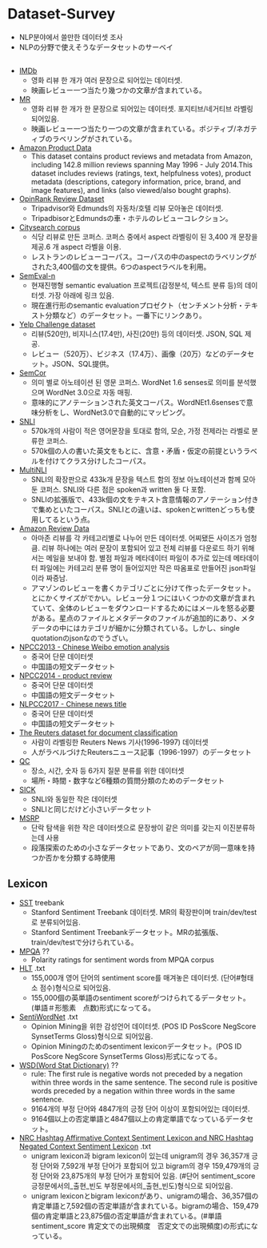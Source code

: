 # Dataset-Survey
  * NLP분야에서 쓸만한 데이터셋 조사
  * NLPの分野で使えそうなデータセットのサーベイ

##
* [IMDb](https://www.imdb.com/interfaces/)
  * 영화 리뷰 한 개가 여러 문장으로 되어있는 데이터셋.
  * 映画レビュー一つ当たり幾つかの文章が含まれている。
* [MR](http://www.cs.cornell.edu/people/pabo/movie-review-data/)
  * 영화 리뷰 한 개가 한 문장으로 되어있는 데이터셋. 포지티브/네거티브 라벨링 되어있음.
  * 映画レビュー一つ当たり一つの文章が含まれている。ポジティブ/ネガティブのラベリングがされている。
* [Amazon Product Data](http://jmcauley.ucsd.edu/data/amazon/)
  * This dataset contains product reviews and metadata from Amazon, including 142.8 million reviews spanning May 1996 - July 2014.This dataset includes reviews (ratings, text, helpfulness votes), product metadata (descriptions, category information, price, brand, and image features), and links (also viewed/also bought graphs).
* [OpinRank Review Dataset](http://archive.ics.uci.edu/ml/datasets/opinrank+review+dataset)
  * Tripadvisor와 Edmunds의 자동차/호텔 리뷰 모아놓은 데이터셋.
  * TripadbisorとEdmundsの車・ホテルのレビューコレクション。
* [Citysearch corpus](http://www.cs.cmu.edu/~mehrbod/RR/)
  * 식당 리뷰로 만든 코퍼스. 코퍼스 중에서 aspect 라벨링이 된 3,400 개 문장을 제공.6 개 aspect 라벨을 이용.
  * レストランのレビューコーパス。コーパスの中のaspectのラベリングがされた3,400個の文を提供。6つのaspectラベルを利用。
* [SemEval-n](https://en.wikipedia.org/wiki/SemEval)
  * 현재진행형 semantic evaluation 프로젝트(감정분석, 텍스트 분류 등)의 데이터셋. 가장 아래에 링크 있음.
  * 現在進行形のsemantic evaluationプロゼクト（センチメント分析・テキスト分類など）のデータセット。一番下にリンクあり。
* [Yelp Challenge dataset](https://www.yelp.com/dataset)
  * 리뷰(520만), 비지니스(17.4만), 사진(20만) 등의 데이터셋. JSON, SQL 제공.
  * レビュー（520万）、ビジネス（17.4万）、画像（20万）などのデータセット。JSON、SQL提供。
* [SemCor](https://www.sketchengine.eu/semcor-annotated-corpus/)
  * 의미 별로 아노테이션 된 영문 코퍼스. WordNet 1.6 senses로 의미를 분석했으며 WordNet 3.0으로 자동 매핑.
  * 意味的にアノテーションされた英文コーパス。WordNEt1.6sensesで意味分析をし、WordNet3.0で自動的にマッピング。
* [SNLI](https://nlp.stanford.edu/projects/snli/)
  * 570k개의 사람이 적은 영어문장을 토대로 함의, 모순, 가정 전제라는 라벨로 분류한 코퍼스.
  * 570k個の人の書いた英文をもとに、含意・矛盾・仮定の前提というラベルを付けてクラス分けしたコーパス。
* [MultiNLI](https://www.nyu.edu/projects/bowman/multinli/)
  * SNLI의 확장판으로 433k개 문장을 텍스트 함의 정보 아노테이션과 함께 모아둔 코퍼스. SNLI와 다른 점은 spoken과 written 둘 다 포함.
  * SNLIの拡張版で、433k個の文をテキスト含意情報のアノテーション付きで集めといたコーパス。SNLIとの違いは、spokenとwrittenどっちも使用してるという点。
* [Amazon Review Data](http://jmcauley.ucsd.edu/data/amazon/links.html)
  * 아마존 리뷰를 각 카테고리별로 나누어 만든 데이터셋. 어찌됐든 사이즈가 엄청 큼. 리뷰 하나에는 여러 문장이 포함되어 있고 전체 리뷰를 다운로드 하기 위해서는 메일을 보내야 함. 별점 파일과 메타데이터 파일이 추가로 있는데 메타데이터 파일에는 카테고리 분류 명이 들어있지만 작은 따옴표로 만들어진 json파일이라 짜증남.
  * アマゾンのレビューを書くカテゴリごとに分けて作ったデータセット。とにかくサイズがでかい。レビュー分１つにはいくつかの文章が含まれていて、全体のレビューをダウンロードするためにはメールを怒る必要がある。星点のファイルとメタデータのファイルが追加的にあり、メタデータの中にはカテゴリが細かに分類されている。しかし、single quotationのjsonなのでうざい。
* [NPCC2013 - Chinese Weibo emotion analysis](http://tcci.ccf.org.cn/conference/2013/pages/page04_sam.html)
  * 중국어 단문 데이터셋
  * 中国語の短文データセット
* [NPCC2014 - product review](http://tcci.ccf.org.cn/confernce/2014/pages/page04_sam.html)
  * 중국어 단문 데이터셋
  * 中国語の短文データセット
* [NLPCC2017 - Chinese news title](http://tcci.ccf.org.cn/confernce/2017/taskdata.php)
  * 중국어 단문 데이터셋
  * 中国語の短文データセット
* [The Reuters dataset for document classification](https://martin-thoma.com/nlp-reuters/)
  * 사람이 라벨링한 Reuters News 기사(1996-1997) 데이터셋
  * 人がラベルづけたReutersニュース記事（1996-1997）のデータセット
* [QC](http://cogcomp.cs.illinois.edu/Data/QA/QC)
  * 장소, 시간, 숫자 등 6가지 질문 분류를 위한 데이터셋
  * 場所・時間・数字など6種類の質問分類のためのデータセット
* [SICK](http://http://alt.qcri.org/semeval2014/task1/)
  * SNLI와 동일한 작은 데이터셋
  * SNLIと同じだけど小さいデータセット
* [MSRP](http://research.microsoft.com/en-us/downloads)
  * 단락 탐색을 위한 작은 데이터셋으로 문장쌍이 같은 의미를 갖는지 이진분류하는데 사용
  * 段落探索のための小さなデータセットであり、文のペアが同一意味を持つか否かを分類する時使用
  
## Lexicon
* [SST](https://nlp.stanford.edu/sentiment/) treebank
  * Stanford Sentiment Treebank 데이터셋. MR의 확장판이며 train/dev/test로 분류되어있음.
  * Stanford Sentiment Treebankデータセット。MRの拡張版、train/dev/testで分けられている。
* [MPQA](https://mpqa.cs.pitt.edu/lexicons/subj_lexicon/) ??
  * Polarity ratings for sentiment words from MPQA corpus
* [HLT](https://hlt-nlp.fbk.eu/technologies/sentiwords) .txt
  * 155,000개 영어 단어의 sentiment score를 매겨놓은 데이터셋. (단어#형태소 점수)형식으로 되어있음.
  * 155,000個の英単語のsentiment scoreがつけられてるデータセット。(単語＃形態素　点数)形式になってる。
* [SentiWordNet](https://sentiwordnet.isti.cnr.it/) .txt
  * Opinion Mining을 위한 감성언어 데이터셋. (POS	ID	PosScore	NegScore	SynsetTerms	Gloss)형식으로 되어있음.
  * Opinion Miningのためのsentiment lexiconデータセット。(POS	ID	PosScore	NegScore	SynsetTerms	Gloss)形式になってる。
* [WSD(Word Stat Dictionary)](https://provalisresearch.com/products/content-analysis-software/wordstat-dictionary/sentiment-dictionaries/) ??
  * rule: The first rule is negative words not preceded by a negation within three words in the same sentence. The second rule is positive words preceded by a negation within three words in the same sentence.
  * 9164개의 부정 단어와 4847개의 긍정 단어 이상이 포함되어있는 데이터셋.
  * 9164個以上の否定単語と4847個以上の肯定単語でなっているデータセット。
* [NRC Hashtag Affirmative Context Sentiment Lexicon and NRC Hashtag Negated Context Sentiment Lexicon](http://saifmohammad.com/WebPages/lexicons.html) .txt
  * unigram lexicon과 bigram lexicon이 있는데 unigram의 경우 36,357개 긍정 단어와 7,592개 부정 단어가 포함되어 있고 bigram의 경우 159,479개의 긍정 단어와 23,875개의 부정 단어가 포함되어 있음. (#단어 sentiment_score 긍정문에서의_출현_빈도 부정문에서의_출현_빈도)형식으로 되어있음.
  * unigram lexiconとbigram lexiconがあり、unigramの場合、36,357個の肯定単語と7,592個の否定単語が含まれている。bigramの場合、159,479個の肯定単語と23,875個の否定単語が含まれている。(#単語 sentiment_score 肯定文での出現頻度　否定文での出現頻度)の形式になっている。
